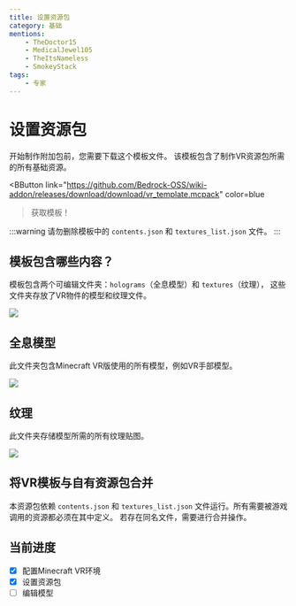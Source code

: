 ```yaml
---
title: 设置资源包
category: 基础
mentions:
    - TheDoctor15
    - MedicalJewel105
    - TheItsNameless
    - SmokeyStack
tags:
    - 专家
---
```


# 设置资源包

<!--@include: @/wiki/bedrock-wiki-mirror.md-->

开始制作附加包前，您需要下载这个模板文件。
该模板包含了制作VR资源包所需的所有基础资源。

<BButton
    link="https://github.com/Bedrock-OSS/wiki-addon/releases/download/download/vr_template.mcpack"
    color=blue
>获取模板！</BButton>

:::warning
请勿删除模板中的 `contents.json` 和 `textures_list.json` 文件。
:::

## 模板包含哪些内容？

模板包含两个可编辑文件夹：`holograms`（全息模型）和 `textures`（纹理），
这些文件夹存放了VR物件的模型和纹理文件。

![](/assets/images/vr/setup/vr-template-contents.png)

## 全息模型

此文件夹包含Minecraft VR版使用的所有模型，例如VR手部模型。

![](/assets/images/vr/setup/vr-template-holograms.png)

## 纹理

此文件夹存储模型所需的所有纹理贴图。

![](/assets/images/vr/setup/vr-template-textures.png)

## 将VR模板与自有资源包合并

本资源包依赖 `contents.json` 和 `textures_list.json` 文件运行。所有需要被游戏调用的资源都必须在其中定义。
若存在同名文件，需要进行合并操作。

## 当前进度

<Checklist>

-   [x] 配置Minecraft VR环境
-   [x] 设置资源包
-   [ ] 编辑模型

</Checklist>